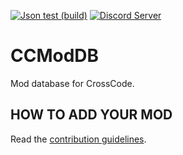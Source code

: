 [![Json test (build)](https://travis-ci.org/CCDirectLink/CCModDB.svg?branch=master)](https://travis-ci.org/CCDirectLink/CCModDB)
[![Discord Server](https://img.shields.io/discord/382339402338402315.svg?label=Discord%20Server)](https://discord.gg/SJmMZKy)
# CCModDB
Mod database for CrossCode.

## HOW TO ADD YOUR MOD
Read the [contribution guidelines](CONTRIBUTING.md).
